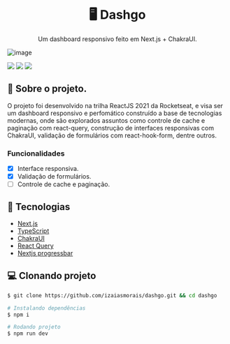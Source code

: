 <h1 align='center'>
   🖥 Dashgo
</h1>

<p align="center">Um dashboard responsivo feito em Next.js + ChakraUI.</p>

![image](https://user-images.githubusercontent.com/53953937/235480109-18d65c4a-1ce7-4591-836a-3a79fe30b048.png)

<img src="https://img.shields.io/static/v1?label=LICENSE&message=MIT&color=805AD5&style=for-the-badge"/> <img src="https://img.shields.io/static/v1?label=STATUS&message=DEVELOPING&color=805AD5&style=for-the-badge"/> <img src="https://img.shields.io/static/v1?label=NODE&message=V16.15.0&color=805AD5&style=for-the-badge"/>

## 📃 Sobre o projeto.

O projeto foi desenvolvido na trilha ReactJS 2021 da Rocketseat, e visa ser um dashboard responsivo e perfomático construído a base de tecnologias modernas, onde são explorados assuntos como controle de cache e paginação com react-query, construção de interfaces responsivas com ChakraUI, validação de formulários com react-hook-form, dentre outros.

### Funcionalidades

- [x] Interface responsiva.
- [x] Validação de formulários.
- [ ] Controle de cache e paginação.

## 🚀 Tecnologias

- [Next.js](https://nextjs.org/)
- [TypeScript](https://www.typescriptlang.org/)
- [ChakraUI](https://chakra-ui.com/)
- [React Query](https://react-query-v3.tanstack.com/overview)
- [Nextjs progressbar](https://www.npmjs.com/package/nextjs-progressbar)

## 💻 Clonando projeto

```bash
$ git clone https://github.com/izaiasmorais/dashgo.git && cd dashgo
```

```bash
# Instalando dependências
$ npm i

# Rodando projeto
$ npm run dev

```
